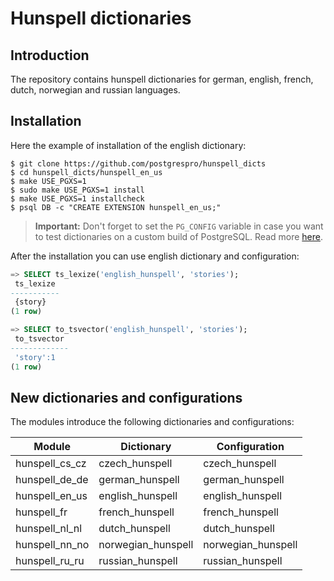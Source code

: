 # Hunspell dictionaries

## Introduction

The repository contains hunspell dictionaries for german, english, french,
dutch, norwegian and russian languages.

## Installation

Here the example of installation of the english dictionary:

    $ git clone https://github.com/postgrespro/hunspell_dicts
    $ cd hunspell_dicts/hunspell_en_us
    $ make USE_PGXS=1
    $ sudo make USE_PGXS=1 install
    $ make USE_PGXS=1 installcheck
    $ psql DB -c "CREATE EXTENSION hunspell_en_us;"

> **Important:** Don't forget to set the `PG_CONFIG` variable in case you want to test dictionaries on a custom build of PostgreSQL. Read more [here](https://wiki.postgresql.org/wiki/Building_and_Installing_PostgreSQL_Extension_Modules).

After the installation you can use english dictionary and configuration:

```sql
=> SELECT ts_lexize('english_hunspell', 'stories');
 ts_lexize
-----------
 {story}
(1 row)

=> SELECT to_tsvector('english_hunspell', 'stories');
 to_tsvector
-------------
 'story':1
(1 row)
```

## New dictionaries and configurations

The modules introduce the following dictionaries and configurations:

|     Module     |    Dictionary      |   Configuration
| -------------- | ------------------ | ------------------
| hunspell_cs_cz | czech_hunspell     | czech_hunspell
| hunspell_de_de | german_hunspell    | german_hunspell
| hunspell_en_us | english_hunspell   | english_hunspell
| hunspell_fr    | french_hunspell    | french_hunspell
| hunspell_nl_nl | dutch_hunspell     | dutch_hunspell
| hunspell_nn_no | norwegian_hunspell | norwegian_hunspell
| hunspell_ru_ru | russian_hunspell   | russian_hunspell
